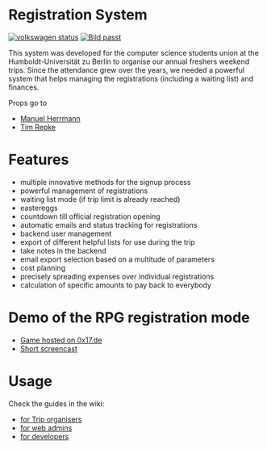 Registration System
===================

[![volkswagen status](https://auchenberg.github.io/volkswagen/volkswargen_ci.svg?v=1)](https://github.com/auchenberg/volkswagen)
[![Bild passt](https://img.shields.io/badge/Bild-passt-brightgreen.svg)]()

This system was developed for the computer science students union at the Humboldt-Universität zu Berlin to organise our
annual freshers weekend trips. Since the attendance grew over the years, we needed a powerful system that helps managing 
the registrations (including a waiting list) and finances.

Props go to 

- [Manuel Herrmann](https://github.com/icetruckde/)
- [Tim Repke](https://github.com/TimRepke/)

# Features

- multiple innovative methods for the signup process
- powerful management of registrations
- waiting list mode (if trip limit is already reached)
- eastereggs
- countdown till official registration opening
- automatic emails and status tracking for registrations
- backend user management
- export of different helpful lists for use during the trip
- take notes in the backend
- email export selection based on a multitude of parameters
- cost planning
- precisely spreading expenses over individual registrations
- calculation of specific amounts to pay back to everybody

# Demo of the RPG registration mode

 - [Game hosted on 0x17.de](https://www.0x17.de/fsfahrt/game1/)
 - [Short screencast](https://www.youtube.com/watch?v=6HaQEVPJar0)

# Usage

Check the guides in the wiki:

- [for Trip organisers](https://github.com/TimRepke/registration-system/wiki/HowTo-f%C3%BCr-Fahrtorga-(Adminpanel))
- [for web admins](https://github.com/TimRepke/registration-system/wiki/HowTo-f%C3%BCr-Sysadmin)
- [for developers](https://github.com/TimRepke/registration-system/wiki/HowTo:-Deploy-Update)
